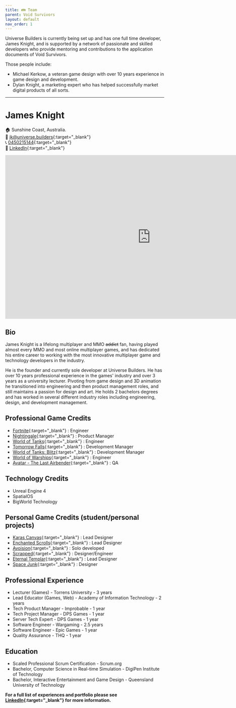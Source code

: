 ```yaml
---
title: 👪 Team
parent: Void Survivors
layout: default
nav_order: 1
---
```


Universe Builders is currently being set up and has one full time developer, James Knight, and is supported by a network of passionate and skilled developers who provide mentoring and contributions to the application documents of Void Survivors.

Those people include:
* Michael Kerkow, a veteran game design with over 10 years experience in game design and development.
* Dylan Knight, a marketing expert who has helped successfully market digital products of all sorts.

----

# James Knight
🏠 Sunshine Coast, Australia.\
📧 [jk@universe.builders](mailto:jk@universe.builders){:target="_blank"}\
📞 [0450215144](tel:+61450215144){:target="_blank"}\
📇 [LinkedIn](https://www.linkedin.com/in/jamesknightgd/){:target="_blank"}

<iframe width="920" height="518" src="https://www.youtube.com/embed/cp6cpmKnE_Q" title="YouTube video player" frameborder="0" allow="accelerometer; autoplay; clipboard-write; encrypted-media; gyroscope; picture-in-picture; web-share" allowfullscreen></iframe>

## Bio
James Knight is a lifelong multiplayer and MMO ~~addict~~ fan, having played almost every MMO and most online multiplayer games, and has dedicated his entire career to working with the most innovative multiplayer game and technology developers in the industry. 

He is the founder and currently sole developer at Universe Builders. He has over 10 years professional experience in the games' industry and over 3 years as a university lecturer. Pivoting from game design and 3D animation he transitioned into engineering and then product management roles, and still maintains a passion for design and art. He holds 2 bachelors degrees and has worked in several different industry roles including engineering, design, and development management. 

## Professional Game Credits
* [Fortnite](https://www.youtube.com/watch?v=WJW-bzXZM8M){:target="_blank"} : Engineer
* [Nightingale](https://www.youtube.com/watch?v=wVzai6zZM6A){:target="_blank"} : Product Manager
* [World of Tanks](https://www.youtube.com/watch?v=053YxOJqcm0){:target="_blank"} : Engineer
* [Tomorrow Falls](https://www.youtube.com/watch?v=yR8VQ4nR2eQ){:target="_blank"} : Development Manager
* [World of Tanks: Blitz](https://www.youtube.com/watch?v=FsgyWcvGh6g){:target="_blank"} : Development Manager
* [World of Warships](https://www.youtube.com/watch?v=fDqwAiVR5JU){:target="_blank"} : Engineer
* [Avatar - The Last Airbender](https://www.youtube.com/watch?v=2KJXM9QWrB4){:target="_blank"} : QA

## Technology Credits
* Unreal Engine 4
* SpatialOS
* BigWorld Technology

## Personal Game Credits (student/personal projects)
* [Karas Canvas](https://www.youtube.com/watch?v=n8Au2roGToE){:target="_blank"} : Lead Designer
* [Enchanted Scrolls](https://www.youtube.com/watch?v=23xnfEoDyKI){:target="_blank"} : Lead Designer
* [Avoision](https://www.youtube.com/watch?v=-jCNzcPfhOI){:target="_blank"} : Solo developed
* [Scrapped](https://www.youtube.com/watch?v=ZHNiCUSzLXY){:target="_blank"} : Designer/Engineer
* [Eternal Templar](https://www.youtube.com/watch?v=U9FBOXm_zzE){:target="_blank"} : Lead Designer
* [Space Junk](https://www.youtube.com/watch?v=3hxHo0Su8q0){:target="_blank"} : Designer

## Professional Experience
* Lecturer (Games) - Torrens University - 3 years
* Lead Educator (Games, Web) - Academy of Information Technology - 2 years
* Tech Product Manager - Improbable - 1 year
* Tech Project Manager - DPS Games - 1 year
* Server Tech Expert - DPS Games - 1 year
* Software Engineer - Wargaming - 2.5 years
* Software Engineer - Epic Games - 1 year
* Quality Assurance - THQ - 1 year

## Education
* Scaled Professional Scrum Certification - Scrum.org
* Bachelor, Computer Science in Real-time Simulation - DigiPen Institute of Technology
* Bachelor, Interactive Entertainment and Game Design - Queensland University of Technology

**For a full list of experiences and portfolio please see [LinkedIn](https://www.linkedin.com/in/jamesknightgd/){:target="_blank"} for more information.**

